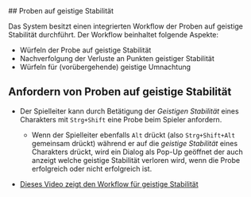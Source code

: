 <!--- This file is auto generated from module/manual/de/sanity.md -->## Proben auf geistige Stabilität

Das System besitzt einen integrierten Workflow der Proben auf geistige Stabilität durchführt. Der Workflow beinhaltet folgende Aspekte:
- Würfeln der Probe auf geistige Stabilität
- Nachverfolgung der Verluste an Punkten geistiger Stabilität
- Würfeln für (vorübergehende) geistige Umnachtung

## Anfordern von Proben auf geistige Stabilität

- Der Spielleiter kann durch Betätigung der _Geistigen Stabilität_ eines Charakters mit `Strg+Shift` eine Probe beim Spieler anfordern.

  - Wenn der Spielleiter ebenfalls `Alt` drückt (also `Strg+Shift+Alt` gemeinsam drückt) während er auf die _geistige Stabilität_ eines Charakters drückt, wird ein Dialog als Pop-Up geöffnet der auch anzeigt welche geistige Stabilität verloren wird, wenn die Probe erfolgreich oder nicht erfolgreich ist.

- [Dieses Video zeigt den Workflow für geistige Stabilität](https://www.youtube.com/watch?v=yAMqHiv7eMw)
